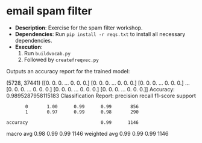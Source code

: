 # email spam filter

- **Description**: Exercise for the spam filter workshop.
- **Dependencies**: Run `pip install -r reqs.txt` to install all necessary dependencies.
- **Execution**:
  1. Run `buildvocab.py`
  2. Followed by `createfreqvec.py`

Outputs an accuracy report for the trained model:

(5728, 37441)
[[0. 0. 0. ... 0. 0. 0.]
 [0. 0. 0. ... 0. 0. 0.]
 [0. 0. 0. ... 0. 0. 0.]
 ...
 [0. 0. 0. ... 0. 0. 0.]
 [0. 0. 0. ... 0. 0. 0.]
 [0. 0. 0. ... 0. 0. 0.]]
Accuracy: 0.9895287958115183
Classification Report:               precision    recall  f1-score   support

           0       1.00      0.99      0.99       856
           1       0.97      0.99      0.98       290

    accuracy                           0.99      1146
   macro avg       0.98      0.99      0.99      1146
weighted avg       0.99      0.99      0.99      1146
